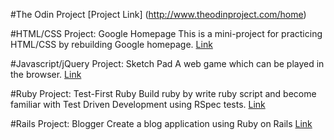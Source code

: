 #The Odin Project
[Project Link] (http://www.theodinproject.com/home)


#HTML/CSS Project: Google Homepage
This is a mini-project for practicing HTML/CSS by rebuilding Google homepage.
[Link](http://www.theodinproject.com/web-development-101/html-css)


#Javascript/jQuery Project: Sketch Pad
A web game which can be played in the browser.
[Link](http://www.theodinproject.com/web-development-101/javascript-and-jquery)


#Ruby Project: Test-First Ruby
Build ruby by write ruby script and become familiar with Test Driven Development using RSpec tests.
[Link](http://www.theodinproject.com/web-development-101/ruby)

#Rails Project: Blogger
Create a blog application using Ruby on Rails
[Link](http://www.theodinproject.com/web-development-101/ruby-on-rails)